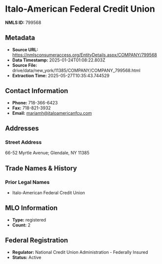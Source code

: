 # Italo-American Federal Credit Union

**NMLS ID:** 799568

## Metadata
- **Source URL:** https://nmlsconsumeraccess.org/EntityDetails.aspx/COMPANY/799568
- **Data Timestamp:** 2025-01-24T01:08:22.803Z
- **Source File:** drive/data/new_york/11385/COMPANY/COMPANY_799568.html
- **Extraction Time:** 2025-05-27T10:35:43.744529

## Contact Information
- **Phone:** 718-366-6423
- **Fax:** 718-821-3932
- **Email:** mariamh@italoamericanfcu.com

## Addresses
### Street Address
66-52 Myrtle Avenue; Glendale, NY 11385

## Trade Names & History
### Prior Legal Names
- Italo-American Federal Credit Union

## MLO Information
- **Type:** registered
- **Count:** 2

## Federal Registration
- **Regulator:** National Credit Union Administration - Federally Insured
- **Status:** Active
